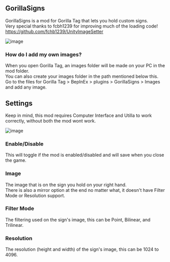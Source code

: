 ## GorillaSigns

GorillaSigns is a mod for Gorilla Tag that lets you hold custom signs.                                 
Very special thanks to fcbh1239 for improving much of the loading code!             
https://github.com/fchb1239/UnityImageSetter            

![image](https://user-images.githubusercontent.com/81720436/174460602-8b7473b8-f271-4037-b1b5-0317bf48ef0b.png)

### How do I add my own images?
When you open Gorilla Tag, an images folder will be made on your PC in the mod folder.                                 
You can also create your images folder in the path mentioned below this.                                               
Go to the files for Gorilla Tag > BepInEx > plugins > GorillaSigns > Images and add any image.                                 

## Settings

Keep in mind, this mod requires Computer Interface and Utilla to work correctly, without both the mod wont work.                                  

![image](https://user-images.githubusercontent.com/81720436/174460600-5cf87615-4a3c-446a-95a1-20e48894bd1f.png)

### Enable/Disable
This will toggle if the mod is enabled/disabled and will save when you close the game.

### Image
The image that is on the sign you hold on your right hand.                
There is also a mirror option at the end no matter what, it doesn't have Filter Mode or Resolution support.

### Filter Mode
The filtering used on the sign's image, this can be Point, Bilinear, and Trilinear.

### Resolution
The resolution (height and width) of the sign's image, this can be 1024 to 4096.